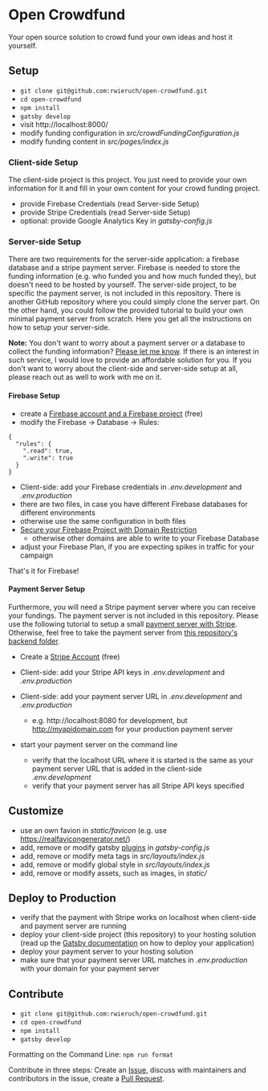 # Open Crowdfund

Your open source solution to crowd fund your own ideas and host it yourself.

## Setup

* `git clone git@github.com:rwieruch/open-crowdfund.git`
* `cd open-crowdfund`
* `npm install`
* `gatsby develop`
* visit http://localhost:8000/
* modify funding configuration in *src/crowdFundingConfiguration.js*
* modify funding content in *src/pages/index.js*

### Client-side Setup

The client-side project is this project. You just need to provide your own information for it and fill in your own content for your crowd funding project.

* provide Firebase Credentials (read Server-side Setup)
* provide Stripe Credentials (read Server-side Setup)
* optional: provide Google Analytics Key in *gatsby-config.js*

### Server-side Setup

There are two requirements for the server-side application: a firebase database and a stripe payment server. Firebase is needed to store the funding information (e.g. who funded you and how much funded they), but doesn't need to be hosted by yourself. The server-side project, to be specific the payment server, is not included in this repository. There is another GitHub repository where you could simply clone the server part. On the other hand, you could follow the provided tutorial to build your own minimal payment server from scratch. Here you get all the instructions on how to setup your server-side.

**Note:** You don't want to worry about a payment server or a database to collect the funding information? [Please let me know](mailto:rwieruch@fastmail.com?Subject=Hello%20Open%20Crowdfund). If there is an interest in such service, I would love to provide an affordable solution for you. If you don't want to worry about the client-side and server-side setup at all, please reach out as well to work with me on it.

#### Firebase Setup

* create a [Firebase account and a Firebase project](https://firebase.google.com/) (free)
* modify the Firebase -> Database -> Rules:

```
{
  "rules": {
    ".read": true,
    ".write": true
  }
}
```

* Client-side: add your Firebase credentials in *.env.development* and *.env.production*
 * there are two files, in case you have different Firebase databases for different environments
 * otherwise use the same configuration in both files
* [Secure your Firebase Project with Domain Restriction](https://stackoverflow.com/questions/35418143/how-to-restrict-firebase-data-modification)
  * otherwise other domains are able to write to your Firebase Database
* adjust your Firebase Plan, if you are expecting spikes in traffic for your campaign

That's it for Firebase!

#### Payment Server Setup

Furthermore, you will need a Stripe payment server where you can receive your fundings. The payment server is not included in this repository. Please use the following tutorial to setup a small [payment server with Stripe](https://github.com/rwieruch/react-express-stripe). Otherwise, feel free to take the payment server from [this repository's backend folder](https://github.com/rwieruch/react-express-stripe).

* Create a [Stripe Account](https://stripe.com/) (free)
* Client-side: add your Stripe API keys in *.env.development* and *.env.production*
* Client-side: add your payment server URL in *.env.development* and *.env.production*
  * e.g. http://localhost:8080 for development, but http://myapidomain.com for your production payment server

* start your payment server on the command line
  * verify that the localhost URL where it is started is the same as your payment server URL that is added in the client-side *.env.development*
  * verify that your payment server has all Stripe API keys specified

## Customize

* use an own favion in *static/favicon* (e.g. use https://realfavicongenerator.net/)
* add, remove or modify gatsby [plugins](https://www.gatsbyjs.org/docs/plugins/) in *gatsby-config.js*
* add, remove or modify meta tags in *src/layouts/index.js*
* add, remove or modify global style in *src/layouts/index.js*
* add, remove or modify assets, such as images, in *static/*

## Deploy to Production

* verify that the payment with Stripe works on localhost when client-side and payment server are running
* deploy your client-side project (this repository) to your hosting solution (read up the [Gatsby documentation](https://www.gatsbyjs.org) on how to deploy your application)
* deploy your payment server to your hosting solution
* make sure that your payment server URL matches in *.env.production* with your domain for your payment server

## Contribute

* `git clone git@github.com:rwieruch/open-crowdfund.git`
* `cd open-crowdfund`
* `npm install`
* `gatsby develop`

Formatting on the Command Line: `npm run format`

Contribute in three steps: Create an [Issue](https://github.com/rwieruch/open-crowdfund/issues), discuss with maintainers and contributors in the issue, create a [Pull Request](https://github.com/rwieruch/open-crowdfund/pulls).
